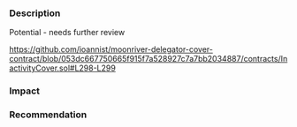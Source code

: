 ### Description

Potential - needs further review

https://github.com/ioannist/moonriver-delegator-cover-contract/blob/053dc667750665f915f7a528927c7a7bb2034887/contracts/InactivityCover.sol#L298-L299

### Impact



### Recommendation

